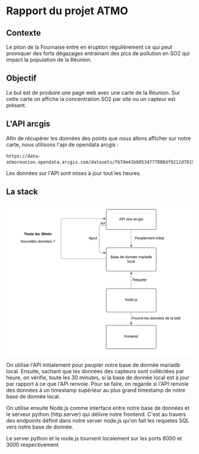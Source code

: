 # Rapport du projet ATMO

## Contexte

Le piton de la Fournaise entre en éruption régulièrement ce qui peut provoquer des forts dégazages entrainant des pics de pollution en SO2 qui impact la population de la Réunion.

## Objectif 

Le but est de produire une page web avec une carte de la Réunion. Sur cette carte on affiche la concentration SO2 par site ou un capteur est présent.

## L'API arcgis

Afin de récupérer les données des points que nous allons afficher sur notre carte, nous utilisons l'api de opendata arcgis :

```
https://data-atmoreunion.opendata.arcgis.com/datasets/fb7de41b80534777808df9212d78197f_0/api
```
Les données sur l'API sont mises à jour tout les heures.

## La stack

![Stack de la solution](./img/stack.png)

On utilise l'API initialement pour peupler notre base de donnée mariadb local. Ensuite, sachant que les données des capteurs sont colléctées par heure, on vérifie, toute les 30 minutes, si la base de donnée local est à jour par rapport à ce que l'API renvoie. Pour se faire, on regarde si l'API renvoie des données à un timestamp supérieur au plus grand timestamp de notre base de donnée local.

On utilise ensuite Node.js comme interface entre notre base de données et le serveur python (http.server) qui délivre notre frontend. C'est au travers des endpoints définit dans notre server node.js qu'on fait les requetes SQL vers notre base de donnée.

Le server python et le node.js tournent localement sur les ports 8000 et 3000 respectivement

